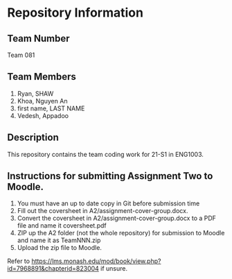 # Repository Information

## Team Number
Team 081

## Team Members
1. Ryan, SHAW
2. Khoa, Nguyen An
3. first name, LAST NAME
4. Vedesh, Appadoo

## Description
This repository contains the team coding work for 21-S1 in ENG1003.

## Instructions for submitting Assignment Two to Moodle.
1. You must have an up to date copy in Git before submission time
2. Fill out the coversheet in A2/assignment-cover-group.docx.
3. Convert the coversheet in A2/assignment-cover-group.docx to a PDF file and name it coversheet.pdf
4. ZIP up the A2 folder (not the whole repository) for submission to Moodle and name it as TeamNNN.zip
5. Upload the zip file to Moodle.

Refer to https://lms.monash.edu/mod/book/view.php?id=7968891&chapterid=823004 if unsure.